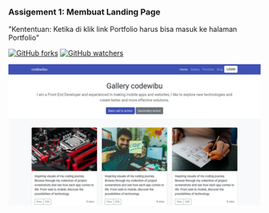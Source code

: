 ### Assigement 1: Membuat Landing Page

"Kententuan: Ketika di klik link Portfolio harus bisa masuk ke halaman Portfolio"

[![GitHub forks](https://img.shields.io/github/forks/Naereen/StrapDown.js.svg?style=social&label=Fork&maxAge=2592000)](https://github.com/mhaemnn/portfolio/network/members) [![GitHub watchers](https://img.shields.io/github/watchers/Naereen/StrapDown.js.svg?style=social&label=Watch&maxAge=2592000)](https://github.com/mhaemnn/portfolio/watchers)

![destip](/%2301%20assigment/_assets/img/destop.png)
